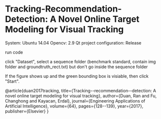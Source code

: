 # Tracking-Recommendation-Detection: A Novel Online Target Modeling for Visual Tracking

System: Ubuntu 14.04
Opencv: 2.9
Qt project configuration: Release 

run code

click "Dataset", select a sequence folder (benchmark standard, contain img folder and groundtruth_rect.txt) but don't go inside the sequence folder

If the figure shows up and the green bounding box is visiable, then click "Start".

@article{duan2017tracking,
  title={Tracking--recommendation--detection: A novel online target modeling for visual tracking},
  author={Duan, Ran and Fu, Changhong and Kayacan, Erdal},
  journal={Engineering Applications of Artificial Intelligence},
  volume={64},
  pages={128--139},
  year={2017},
  publisher={Elsevier}
}